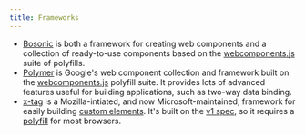 ```yaml
---
title: Frameworks
---
```


* [Bosonic] is both a framework for creating web components and a collection
  of ready-to-use components based on the [webcomponents.js] suite of
  polyfills.
* [Polymer] is Google's web component collection and framework built on the
  [webcomponents.js] polyfill suite. It provides lots of advanced features
  useful for building applications, such as two-way data binding.
* [x-tag] is a Mozilla-intiated, and now Microsoft-maintained, framework for
  easily building [custom elements](#custom-elements). It's built on the [v1
  spec][custom elements v1], so it requires a
  [polyfill](#custom-element-polyfills) for most browsers.

[x-tag]: http://x-tag.github.io/
[Bosonic]: http://bosonic.github.io/
[Polymer]: https://www.polymer-project.org/
[custom elements v1]: https://www.w3.org/TR/2016/WD-custom-elements-20160226/
[webcomponents.js]: https://github.com/WebComponents/webcomponentsjs
